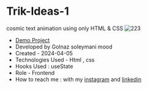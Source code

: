 # Trik-Ideas-1
cosmic text animation using only HTML & CSS
![223](https://github.com/Soleymanigolnaz/Trik-Ideas-1/assets/139486149/2be0c104-3a49-426f-9bd5-3af1f4abbba2)
- [Demo Project](https://soleymanigolnaz.github.io/Trik-Ideas-1/)
- Developed by Golnaz soleymani mood
- Created - 2024-04-05
- Technologies Used - Html , css
- Hooks Used : useState 
- Role - Frontend
- How to reach me : with my [instagram](https://www.instagram.com/Soleymani_golnaz_web) and [linkedin](https://www.linkedin.com/in/Golnaz-Soleymani-Mood)
